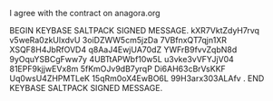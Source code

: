 I agree with the contract on anagora.org

BEGIN KEYBASE SALTPACK SIGNED MESSAGE. kXR7VktZdyH7rvq v5weRa0zkUlxdvU 3oiDZWW5cm5jzDa 7VBfnxQT7qjn1XR XSQF8H4JbRfOVD4 q8AaJ4EwjUA70dZ YWFrB9fvvZqbN8d 9yOquYSBCgFww7y 4UBTtAPWbf10w5L u3vke3vVFYJjV04 81EPF9kjjwEVx8m 5fKmOJv9dB7yrqP Di6AH63cBrVsKKF Uq0wsU4ZHPMTLeK 15qRm0oX4EwBO6L 99H3arx303ALAfv . END KEYBASE SALTPACK SIGNED MESSAGE.
